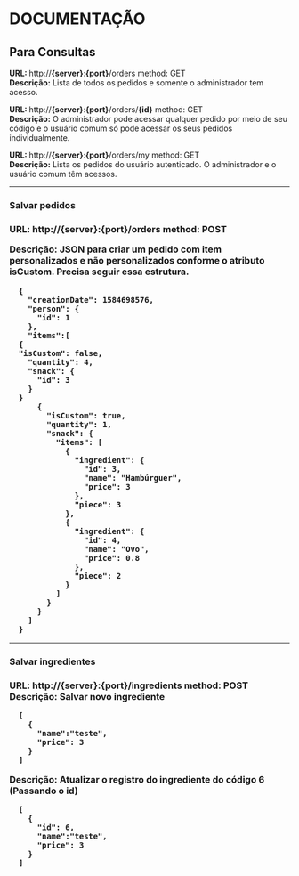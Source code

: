 # DOCUMENTAÇÃO

<h2>Para Consultas</h2>

<b>URL: </b> http://<b>{server}</b>:<b>{port}</b>/orders  method: GET
<br /> <b>Descrição:</b> Lista de todos os pedidos e somente o administrador tem acesso. 

<b>URL: </b> http://<b>{server}</b>:<b>{port}</b>/orders/<b>{id}</b>  method: GET
<br /> <b>Descrição:</b> O administrador pode acessar qualquer pedido por meio de seu código e o usuário comum só pode acessar os seus pedidos individualmente. 

<b>URL: </b> http://<b>{server}</b>:<b>{port}</b>/orders/my  method: GET
<br /> <b>Descrição:</b> Lista os pedidos do usuário autenticado. O administrador e o usuário comum têm acessos. 

<hr />
<h3>Salvar pedidos<h3/>
  
<b>URL: </b> http://<b>{server}</b>:<b>{port}</b>/orders  method: POST

Descrição: JSON para criar um pedido com item personalizados e não personalizados conforme o atributo isCustom. Precisa seguir essa estrutura. 

```
  {
    "creationDate": 1584698576,
    "person": {
      "id": 1
    },
    "items":[
  {
  "isCustom": false,
    "quantity": 4,
    "snack": { 
      "id": 3
    }
  }
      {
        "isCustom": true,
        "quantity": 1,
        "snack": { 
          "items": [
            {
              "ingredient": {
                "id": 3,
                "name": "Hambúrguer",
                "price": 3							
              },
              "piece": 3
            },
            { 
              "ingredient": {
                "id": 4,
                "name": "Ovo",
                "price": 0.8							
              },
              "piece": 2
            }
          ]
        }
      }
    ]
  }
```

<hr />
<h3>Salvar ingredientes<h3/>
  
<b>URL: </b> http://<b>{server}</b>:<b>{port}</b>/ingredients   method: POST
Descrição: Salvar novo ingrediente

```
  [
    {
      "name":"teste",
      "price": 3
    }
  ]
```

Descrição: Atualizar o registro do ingrediente do código 6 (Passando o id)

```
  [
    {
      "id": 6,
      "name":"teste",
      "price": 3
    }
  ]
```

